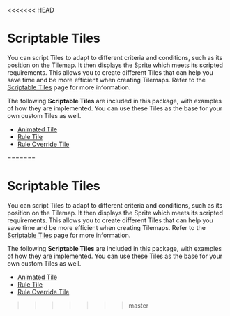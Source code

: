<<<<<<< HEAD
# Scriptable Tiles

You can script Tiles to adapt to different criteria and conditions, such as its position on the Tilemap. It then displays the Sprite which meets its scripted requirements. This allows you to create different Tiles that can help you save time and be more efficient when creating Tilemaps. Refer to the [Scriptable Tiles](https://docs.unity3d.com/Manual/Tilemap-ScriptableTiles.html) page for more information.

The following **Scriptable Tiles** are included in this package, with examples of how they are implemented. You can use these Tiles as the base for your own custom Tiles as well.


- [Animated Tile](AnimatedTile.md)
- [Rule Tile](RuleTile.md)
- [Rule Override Tile](RuleOverrideTile.md)

=======
# Scriptable Tiles

You can script Tiles to adapt to different criteria and conditions, such as its position on the Tilemap. It then displays the Sprite which meets its scripted requirements. This allows you to create different Tiles that can help you save time and be more efficient when creating Tilemaps. Refer to the [Scriptable Tiles](https://docs.unity3d.com/Manual/Tilemap-ScriptableTiles.html) page for more information.

The following **Scriptable Tiles** are included in this package, with examples of how they are implemented. You can use these Tiles as the base for your own custom Tiles as well.


- [Animated Tile](AnimatedTile.md)
- [Rule Tile](RuleTile.md)
- [Rule Override Tile](RuleOverrideTile.md)

>>>>>>> master
